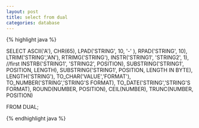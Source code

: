 ```yaml
---
layout: post
title: select from dual
categories: database
---
```


{% highlight java %}

SELECT
ASCII('A'),
CHR(65),
LPAD('STRING', 10, '-' ),
RPAD('STRING', 10),
LTRIM('STRING','AN'),
RTRIMG('STRING'),
INSTR('STRING1', 'STRING2', 1), //first
INSTRB('STRING1', 'STRING2', POSITION),
SUBSTRING('STRING1', POSITION, LENGTH),
SUBSTRING('STRING1', POSITION, LENGTH IN BYTE),
LENGTH('STRING'),
TO_CHAR('VALUE','FORMAT'),
TO_NUMBER('STRING','STRING'S FORMAT),
TO_DATE('STRING','STRING'S FORMAT),
ROUND(NUMBER, POSITION),
CEIL(NUMBER),
TRUNC(NUMBER, POSITION)

FROM DUAL;

{% endhighlight java %}
